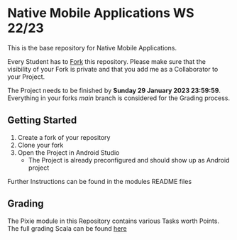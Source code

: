 # Native Mobile Applications WS 22/23

This is the base repository for Native Mobile Applications.

Every Student has to [Fork](https://docs.gitlab.com/ee/user/project/repository/forking_workflow.html) this repository.
Please make sure that the visibility of your Fork is private and that you add me as a Collaborator to your Project.

The Project needs to be finished by **Sunday 29 January 2023 23:59:59**.
Everything in your forks *main* branch is considered for the Grading process.

## Getting Started

1. Create a fork of your repository
2. Clone your fork
3. Open the Project in Android Studio
    * The Project is already preconfigured and should show up as Android project

Further Instructions can be found in the modules README files

## Grading

The Pixie module in this Repository contains various Tasks worth Points.
The full grading Scala can be found [here](pixie/README.md#grading)
